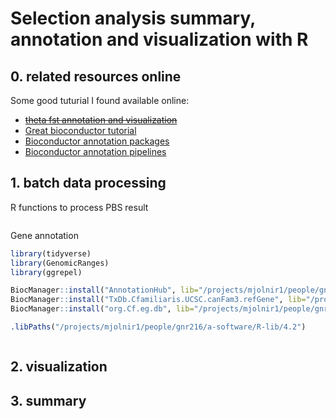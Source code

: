 # Selection analysis summary, annotation and visualization with R

## 0. related resources online

Some good tuturial I found available online:
- ~~[theta fst annotation and visualization](https://jyanglab.com/AGRO-932/chapters/a1.2-lab/w5lab.html#1)~~
- [Great bioconductor tutorial](https://uclouvain-cbio.github.io/BSS2019/03_CoreApproachesInBioconductor.html)
- [Bioconductor annotation packages](https://bioconductor.org/packages/3.16/data/annotation/)
- [Bioconductor annotation pipelines](https://www.bioconductor.org/help/course-materials/2015/UseBioconductorFeb2015/A01.5_Annotation.html)


## 1. batch data processing

R functions to process PBS result
``` R
```
Gene annotation
``` R
library(tidyverse)
library(GenomicRanges)
library(ggrepel)

BiocManager::install("AnnotationHub", lib="/projects/mjolnir1/people/gnr216/a-software/R-lib/4.2")
BiocManager::install("TxDb.Cfamiliaris.UCSC.canFam3.refGene", lib="/projects/mjolnir1/people/gnr216/a-software/R-lib/4.2")
BiocManager::install("org.Cf.eg.db", lib="/projects/mjolnir1/people/gnr216/a-software/R-lib/4.2", force=TRUE)

.libPaths("/projects/mjolnir1/people/gnr216/a-software/R-lib/4.2")



```

## 2. visualization


## 3. summary

